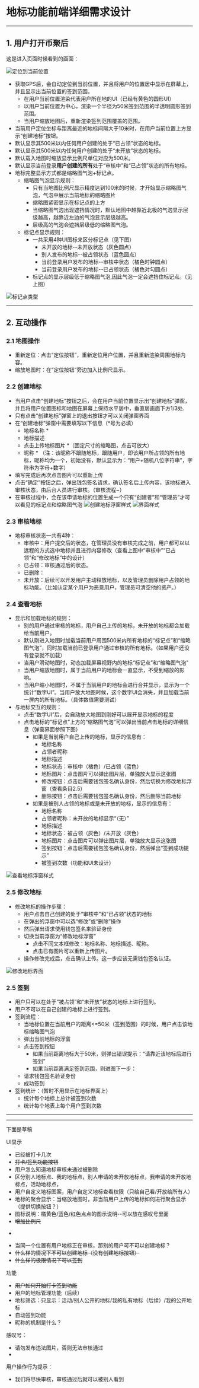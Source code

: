 # 地标功能前端详细需求设计
---


## 1. 用户打开币聚后
这是进入页面时候看到的画面：

![定位到当前位置](../image/地标签到打卡/1.png)
*  获取GPS后，会自动定位到当前位置，并且将用户的位置居中显示在屏幕上，并且显示出当前位置的签到范围。
    * 在用户当前位置渲染代表用户所在地的UI（已经有黄色的圆形UI）
    * 以用户当前位置为中心，渲染一个半径为50米签到范围的半透明圆形签到范围。
    * 当用户缩放地图后，重新渲染签到范围覆盖的范围。
*  当前用户定位坐标与距离最近的地标间隔大于10米时，在用户当前位置上方显示“创建地标”按钮。
*  默认显示其500米以内任何用户创建的处于“已占领”状态的地标。
*  默认显示其500米以内任何用户创建的处于“未开放”状态的地标。
*  默认载入地图时缩放显示比例尺单位对应为500米。
*  默认显示当前登录**用户创建的所有**处于“审核中”和“已占领”状态的所有地标。
*  地标完整显示方式都是缩略图气泡+标记点。
    * 缩略图气泡显示规则：
        * 只有当地图比例尺显示精度达到100米的时候，才开始显示缩略图气泡，气泡中展示当前地标的缩略图片
        * 缩略图紧密显示在标记点的上方
        * 当缩略图气泡出现遮挡情况时，默认地图中越靠近北极的气泡显示层级越高，越靠近左边的气泡显示层级越高。
        * 层级高的气泡会遮挡层级低的缩略图气泡。
    * 标记点显示规则：
        * 一共采用4种UI图标来区分标记点（见下图）
            * 未开放的地标--未开放状态（灰色圆点）
            * 别人发布的地标--被占领状态（蓝色圆点）
            * 当前登录用户发布的地标--审核中状态（橘色时钟圆点）
            * 当前登录用户发布的地标--已占领状态（橘色对勾圆点）
        * 标记点的显示层级低于缩略图气泡,因此气泡一定会遮挡住标记点。（见上图）  
  
![标记点类型](../image/地标签到打卡/point.png)

---
## 2. 互动操作
### 2.1 地图操作
* 重新定位：点击“定位按钮”，重新定位用户位置，并且重新渲染周围地标内容。
* 缩放地图时：在“定位按钮”旁边加入比例尺显示。
### 2.2 创建地标

* 当用户点击“创建地标”按钮之后，会在用户当前位置显示出“创建地标”弹窗，并且将用户位置图标和地图在屏幕上保持水平居中，垂直居画面下方1/3处.
* 只有点击“创建地标”弹窗上的退出按钮才可以关闭弹窗界面
* 在“创建地标”弹窗中需要填写以下信息（\*号为必填）
    * 地标名称 \*
    * 地标描述
    * 点击上传地标图片 \*（固定尺寸的缩略图，点击可放大）
    * 昵称 \* （注：该昵称不跟随地标，跟随用户，即该用户所占领的所有地标，昵称均为一个，初始没有，默认显示为：“用户+随机八位字符串”，字符串为字母+数字）
* 填写完成后再次点击图片可以重新上传
* 点击“确定”按钮之后，弹出钱包签名请求，确认签名后上传内容，该地标进入审核状态，由后台人员进行审核。（审核流程~）
* 在审核过程中，会在该申请地标的位置生成一个只有“创建者”和“管理员”才可以看见的标记点和缩略图气泡
![创建地标浮窗样式](../image/地标签到打卡/create_card.png)
![界面样式](../image/地标签到打卡/review_point.png)
### 2.3 审核地标
* 地标审核状态一共有4种：
    * 审核中：用户提交后的状态，在管理员没有审核完成之前，用户都可以以远程的方式选中地标并且进行内容修改（查看上图中“审核中”“已占领”和“修改地标”中的设计）
    * 已占领：审核通过后的状态。
    * 已删除：
    * 未开放：后续可以开发用户主动释放地标，以及管理员删除用户占领的地标功能。（比如认定某个用户为恶意用户，管理员可清空他的资产。）
### 2.4 查看地标
* 显示和加载地标的规则：
    * 别的用户通过审核的地标，用户自己上传的地标，未开放的地标都会加载给当前用户。
    * 默认刚进入地图时加载当前用户周围500米内所有地标的“标记点”和“缩略图气泡”，同时加载当前已登录用户通过审核的所有地标。（如果用户还没有登录就不加载）
    * 当用户滑动地图时，动态加载屏幕视野内的地标“标记点”和“缩略图气泡"
    * 当用户缩放地图时，属于当前用户的地标会一直显示，不受到缩放的影响。
    * 当用户缩小地图时，不属于当前用户的地标会进行合并显示，显示为一个统计“数字UI”。当用户放大地图时候，这个数字UI会消失，并且加载当前一屏内的所有地标。（具体数值需要测试）
* 与地标交互的规则：
    * 点击“数字UI”后，会自动放大地图到刚好可以展开显示地标的程度
    * 点击地标的“标记点”上方的“缩略图气泡”可以弹出当前点击地标的详细信息（弹窗界面参照下图）
        * 如果是当前用户自己上传的地标，显示的信息有：
            * 地标名称
            * 占领者昵称
            * 地标描述
            * 地标状态：审核中（橘色）/已占领（蓝色）
            * 地标图片：点击图片可以弹出图片层，单独放大显示这张图
            * 修改按钮：点击后需要钱包签名确认身份，然后切换为修改地标浮窗（查看条目2.5）
            * 删除按钮：点击后需要钱包签名确认身份，然后删除当前地标
        * 如果是被别人占领的地标或是未开放的地标，显示的信息有：
            * 地标名称
            * 占领者昵称：未开放的地标显示“（无）”
            * 地标描述
            * 地标状态：被占领（灰色）/未开放（灰色）
            * 地标图片：点击图片可以弹出图片层，单独放大显示这张图
            * 签到按钮：点击后需要钱包签名确认身份，然后弹出“签到成功提示”
            * 被签到次数（功能和UI未设计）

 ![查看地标浮窗样式](../image/地标签到打卡/cards_state.png)
### 2.5 修改地标
* 修改地标的操作步骤：
    * 用户点击自己创建的处于“审核中”和“已占领”状态的地标
    * 在弹出的浮窗中可以选“修改”或“删除”操作
    * 然后弹出请求使用钱包签名来验证身份
    * 切换当前浮窗为“修改地标浮窗”
        * 点击不同文本框修改：地标名称、地标描述、昵称。
        * 点击已有图片可以重新上传图片。
    * 操作修改完成后，点击确认上传。这一步应该无需钱包签名认证。

![修改地标界面](../image/地标签到打卡/modify.png)
### 2.5 签到
* 用户只可以在处于“被占领”和“未开放”状态的地标上进行签到。
* 用户不可以在自己创建的地标上进行签到。
* 签到流程：
    * 当地标位置在当前用户的距离<=50米（签到范围）的时候，用户点击该地标缩略图气泡
    * 弹出当前地标的浮窗
    * 点击签到按钮
        * 如果当前距离地标大于50米，则弹出错误提示：“请靠近该地标后进行签到”
        * 如果当前距离满足签到范围，则进图下一步：
    * 请求钱包签名验证身份
    * 成功签到
* 签到统计：（暂时不用显示在地标界面上）
    * 统计每个地标上总计被签到次数
    * 统计每个地表上每个用户签到次数


---


---


下面是草稿


UI显示
* 已经被打卡几次
* ~~打卡/签到功能按钮~~
* 用户怎么知道地标审核未通过被删除
* 区分别人地标点、我的地标点，别人申请的未开放地标点，我申请的未开放地标点，活动地标点，
* 用户自定义地标图案，用户自定义地标查看权限（只给自己看/开放给所有人）
* 地标的聚合显示：当缩放地图时，非当前用户上传的地标如何进行聚合显示（提供切换按钮？）
* 图标说明：橘黄色/蓝色/红色点点的图示说明--可以放在感叹号里面
* ~~增加比例尺~~
* ~~~可不可以云修改地标，或者必须去到实地修改。~~
* 当同一个位置有用户地标正在审核，那别的用户可不可以创建地标？
* ~~什么样的情况下不可以创建地标（没有创建地标按钮）~~
* ~~什么样的极限情况下可以签到~~

功能
* ~~用户如何开始打卡签到功能~~
* 用户的地标管理功能（后续）
* 地标筛选：只显示：活动/别人公开的地标/我的私有地标（后续）/我的公开地标
* 自动签到功能
* 昵称的机制是什么？

感叹号：
* 请勿发布违法图片，否则无法审核通过
* 

用户操作行为提示：
* 我们将尽快审核，审核通过后就可以被别人看到